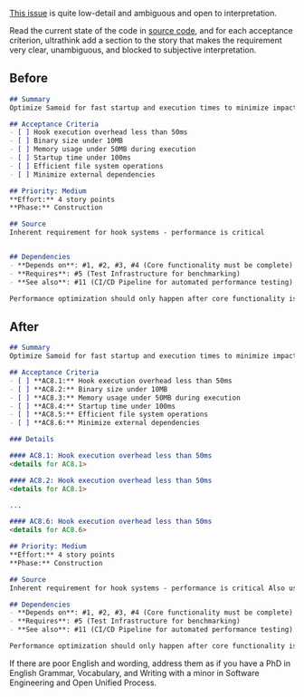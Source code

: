 [This issue](https://github.com/nutthead/samoid/issues/8) is quite low-detail and ambiguous and open to interpretation.

Read the current state of the code in [source code](file:samoid/), and for each acceptance criterion, ultrathink add a section to the story that makes the requirement very clear, unambiguous, and blocked to subjective interpretation.

## Before
```md
## Summary
Optimize Samoid for fast startup and execution times to minimize impact on Git operations.

## Acceptance Criteria
- [ ] Hook execution overhead less than 50ms
- [ ] Binary size under 10MB
- [ ] Memory usage under 50MB during execution
- [ ] Startup time under 100ms
- [ ] Efficient file system operations
- [ ] Minimize external dependencies

## Priority: Medium
**Effort:** 4 story points
**Phase:** Construction

## Source
Inherent requirement for hook systems - performance is critical


## Dependencies
- **Depends on**: #1, #2, #3, #4 (Core functionality must be complete)
- **Requires**: #5 (Test Infrastructure for benchmarking)
- **See also**: #11 (CI/CD Pipeline for automated performance testing)

Performance optimization should only happen after core functionality is complete and we have proper benchmarking in place.
```

## After
```md
## Summary
Optimize Samoid for fast startup and execution times to minimize impact on Git operations.

## Acceptance Criteria
- [ ] **AC8.1:** Hook execution overhead less than 50ms
- [ ] **AC8.2:** Binary size under 10MB
- [ ] **AC8.3:** Memory usage under 50MB during execution
- [ ] **AC8.4:** Startup time under 100ms
- [ ] **AC8.5:** Efficient file system operations
- [ ] **AC8.6:** Minimize external dependencies

### Details

#### AC8.1: Hook execution overhead less than 50ms
<details for AC8.1>

#### AC8.2: Hook execution overhead less than 50ms
<details for AC8.1>

...

#### AC8.6: Hook execution overhead less than 50ms
<details for AC8.6>

## Priority: Medium
**Effort:** 4 story points
**Phase:** Construction

## Source
Inherent requirement for hook systems - performance is critical Also users and stakeholders.

## Dependencies
- **Depends on**: #1, #2, #3, #4 (Core functionality must be complete)
- **Requires**: #5 (Test Infrastructure for benchmarking)
- **See also**: #11 (CI/CD Pipeline for automated performance testing)

Performance optimization should only happen after core functionality is complete and we have proper benchmarking in place.
```

If there are poor English and wording, address them as if you have a PhD in English Grammar, Vocabulary, and Writing with a minor in Software Engineering and Open Unified Process.
